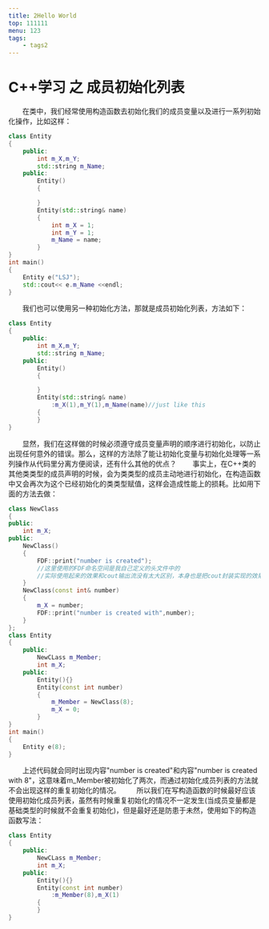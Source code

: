 ```yaml
---
title: 2Hello World
top: 111111
menu: 123
tags: 
	- tags2
---
```

# C++学习 之 成员初始化列表

&emsp;&emsp;在类中，我们经常使用构造函数去初始化我们的成员变量以及进行一系列初始化操作，比如这样：
```C++
class Entity
{
    public:
        int m_X,m_Y;
        std::string m_Name;
    public:
        Entity()
        {

        }
        Entity(std::string& name)
        {
            int m_X = 1;
            int m_Y = 1;
            m_Name = name;
        }
}
int main()
{
    Entity e("LSJ");
    std::cout<< e.m_Name <<endl;
}
```
&emsp;&emsp;我们也可以使用另一种初始化方法，那就是成员初始化列表，方法如下：
```C++
class Entity
{
    public:
        int m_X,m_Y;
        std::string m_Name;
    public:
        Entity()
        {

        }
        Entity(std::string& name)
            :m_X(1),m_Y(1),m_Name(name)//just like this
        {
        }
}
```
&emsp;&emsp;显然，我们在这样做的时候必须遵守成员变量声明的顺序进行初始化，以防止出现任何意外的错误。那么，这样的方法除了能让初始化变量与初始化处理等一系列操作从代码里分离方便阅读，还有什么其他的优点？
&emsp;&emsp;事实上，在C++类的其他类类型的成员声明的时候，会为类类型的成员主动地进行初始化，在构造函数中又会再次为这个已经初始化的类类型赋值，这样会造成性能上的损耗。比如用下面的方法去做：
```C++
class NewClass
{
public:
	int m_X;
public:
	NewClass()
	{
		FDF::print("number is created");
        //这里使用的FDF命名空间是我自己定义的头文件中的
        //实际使用起来的效果和cout输出流没有太大区别，本身也是把cout封装实现的效果
	}
	NewClass(const int& number)
	{
		m_X = number;
		FDF::print("number is created with",number);
	}
};
class Entity
{
    public:
        NewCLass m_Member;
        int m_X;
    public:
        Entity(){}
        Entity(const int number)
        {
            m_Member = NewClass(8);
            m_X = 0;
        }
}
int main()
{
    Entity e(8);
}
```
&emsp;&emsp;上述代码就会同时出现内容"number is created"和内容"number is created with 8"，这意味着m_Member被初始化了两次，而通过初始化成员列表的方法就不会出现这样的重复初始化的情况。
&emsp;&emsp;所以我们在写构造函数的时候最好应该使用初始化成员列表，虽然有时候重复初始化的情况不一定发生(当成员变量都是基础类型的时候就不会重复初始化)，但是最好还是防患于未然，使用如下的构造函数写法：
```C++
class Entity
{
    public:
        NewCLass m_Member;
        int m_X;
    public:
        Entity(){}
        Entity(const int number)
            :m_Member(8),m_X(1)
        {
        }
}
```
